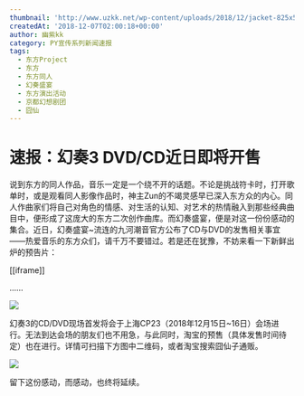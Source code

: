 ```yaml
---
thumbnail: 'http://www.uzkk.net/wp-content/uploads/2018/12/jacket-825x510.jpg'
createdAt: '2018-12-07T02:00:18+00:00'
author: 幽紫kk
category: PY宣传系列新闻速报
tags:
  - 东方Project
  - 东方
  - 东方同人
  - 幻奏盛宴
  - 东方演出活动
  - 京都幻想剧团
  - 囧仙
---
```


# 速报：幻奏3 DVD/CD近日即将开售

说到东方的同人作品，音乐一定是一个绕不开的话题。不论是挑战符卡时，打开歌单时，或是观看同人影像作品时，神主Zun的不竭灵感早已深入东方众的内心。同人作曲家们将自己对角色的情感、对生活的认知、对艺术的热情融入到那些经典曲目中，便形成了这庞大的东方二次创作曲库。而幻奏盛宴，便是对这一份份感动的集合。近日，幻奏盛宴~流连的九河潮音官方公布了CD与DVD的发售相关事宜——热爱音乐的东方众们，请千万不要错过。若是还在犹豫，不妨来看一下新鲜出炉的预告片：

[[iframe]]

……

![](https://mmbiz.qpic.cn/mmbiz_png/J0ngB0iaFESYN5zo3cRlVKPDXArfQXLaENyXibYzhE6jjoFnCy3X4NSI0hYMXAWtgqsBHpjpR7surx7Ht3fq8aSA/640?wx_fmt=png)

幻奏3的CD/DVD现场首发将会于上海CP23（2018年12月15日~16日）会场进行。无法到达会场的朋友们也不用急，与此同时，淘宝的预售（具体发售时间待定）也在进行。详情可扫描下方图中二维码，或者淘宝搜索囧仙子通贩。

![](http://www.uzkk.net/wp-content/uploads/2018/12/jacket-1024x576.jpg)

留下这份感动，而感动，也终将延续。
